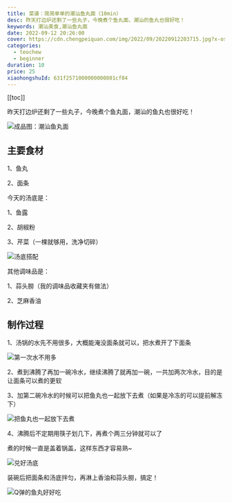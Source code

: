 ```yaml
---
title: 菜谱：简简单单的潮汕鱼丸面（10min）
desc: 昨天打边炉还剩了一些丸子，今晚煮个鱼丸面，潮汕的鱼丸也很好吃！
keywords: 潮汕美食,潮汕鱼丸面
date: 2022-09-12 20:26:00
cover: https://cdn.chengpeiquan.com/img/2022/09/20220912203715.jpg?x-oss-process=image/interlace,1
categories:
  - teochew
  - beginner
duration: 10
price: 25
xiaohongshuId: 631f2571000000000801cf84
---
```


[[toc]]

昨天打边炉还剩了一些丸子，今晚煮个鱼丸面，潮汕的鱼丸也很好吃！

![成品图：潮汕鱼丸面](https://cdn.chengpeiquan.com/img/2022/09/20220912203733.jpg?x-oss-process=image/interlace,1)

## 主要食材

1、鱼丸

2、面条

今天的汤底是：

1、鱼露

2、胡椒粉

3、芹菜（一棵就够用，洗净切碎）

![汤底搭配](https://cdn.chengpeiquan.com/img/2022/09/20220912203728.jpg?x-oss-process=image/interlace,1)

其他调味品是：

1、蒜头朥（我的调味品收藏夹有做法）

2、芝麻香油

## 制作过程

1、汤锅的水先不用很多，大概能淹没面条就可以，把水煮开了下面条

![第一次水不用多](https://cdn.chengpeiquan.com/img/2022/09/20220912203729.jpg?x-oss-process=image/interlace,1)

2、煮到沸腾了再加一碗冷水，继续沸腾了就再加一碗，一共加两次冷水，目的是让面条可以煮的更软

3、加第二碗冷水的时候可以把鱼丸也一起放下去煮（如果是冷冻的可以提前解冻下）

![把鱼丸也一起放下去煮](https://cdn.chengpeiquan.com/img/2022/09/20220912203731.jpg?x-oss-process=image/interlace,1)

4、沸腾后不定期用筷子划几下，再煮个两三分钟就可以了

煮的时候一直是盖着锅盖，这样东西才容易熟~

![兑好汤底](https://cdn.chengpeiquan.com/img/2022/09/20220912203730.jpg?x-oss-process=image/interlace,1)

装碗后把面条和汤底拌匀，再淋上香油和蒜头朥，搞定！

![Q弹的鱼丸好好吃](https://cdn.chengpeiquan.com/img/2022/09/20220912203734.jpg?x-oss-process=image/interlace,1)
